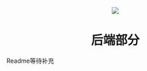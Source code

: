 <center><img src="https://cdn1.tianli0.top/gh/Redish101/cdn@src/img/20220803193631.png" \></center>
<center><h1>后端部分</h1></center>

Readme等待补充